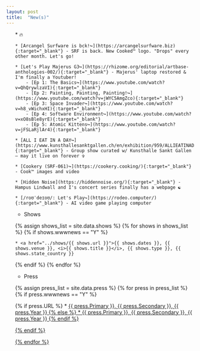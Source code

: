 ```yaml
---
layout: post
title:  "New(s)"
---
```

<ul>
* 🔥

	* [Arcangel Surfware is bck!↪](https://arcangelsurfware.biz){:target="_blank"} - SRF is back. New Cooked™ logo. "Drops" every other month. Let's go!

	* [Let's Play Majerus G3↪](https://rhizome.org/editorial/artbase-anthologies-002/){:target="_blank"} - Majerus' laptop restored & I'm finally a Youtuber!  
		- [Ep 1: The Basics↪](https://www.youtube.com/watch?v=QhQrywlzaVI){:target="_blank"}
		- [Ep 2: Painting, Painting, Painting!↪](https://www.youtube.com/watch?v=jWYC5AmgZco){:target="_blank"} 
		- [Ep 3: Space Invader↪](https://www.youtube.com/watch?v=h8_vWichxHI){:target="_blank"}
		- [Ep 4: Software Environment↪](https://www.youtube.com/watch?v=xO8sBle8yrE){:target="_blank"}
		- [Ep 5: Atomic Kittens↪](https://www.youtube.com/watch?v=jFSLaRjlAr4){:target="_blank"}
						
	* [ALL I EAT IN A DAY↪](https://www.kunsthallesanktgallen.ch/en/exhibition/959/ALLIEATINADAY2024){:target="_blank"} - Group show curated w/ Kunsthalle Sankt Gallen — may it live on forever ✞
	
	* [Cookery (SRF-061)↪](https://cookery.cooking/){:target="_blank"} - Cook™ images and video   
	
	* [Hidden Noise](https://hiddennoise.org/){:target="_blank"} - Hampus Lindwall and I's concert series finally has a webpage ☯️

	* [/roʊˈdeɪoʊ/: Let's Play↪](https://rodeo.computer/){:target="_blank"} - AI video game playing computer   

* Shows

{% assign shows_list = site.data.shows %}
{% for shows in shows_list %}
{% if shows.wwwnews == "Y" %}

	* <a href="../shows/{{ shows.url }}">{{ shows.dates }}, {{ shows.venue }}, <i>{{ shows.title }}</i>, {{ shows.type }}, {{ shows.state_country }}

{% endif %}
{% endfor %}

* Press

{% assign press_list = site.data.press %}
{% for press in press_list %}
{% if press.wwwnews == "Y" %}

{% if press.URL %}
	* <a href="{{ press.URL }}">{{ press.Primary }}, {{ press.Secondary }}, {{ press.Year }}
{% else %}
	* {{ press.Primary }}, {{ press.Secondary }}, {{ press.Year }}
{% endif %}

{% endif %}	

{% endfor %}
</ul>